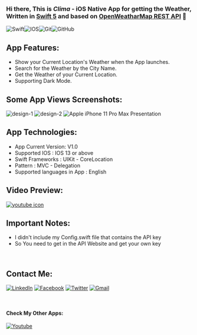 
### Hi there, This is ***Clima*** - iOS Native App for getting the Weather, Written in [Swift 5][Swift 5] and based on [OpenWeatharMap REST API][website] 👋


<img alt="Swift" src="https://img.shields.io/badge/swift-%23FA7343.svg?&style=for-the-badge&logo=swift&logoColor=white"/><img alt="IOS" src="https://img.shields.io/badge/iOS-000000?style=for-the-badge&logo=ios&logoColor=white"><img alt="Git" src="https://img.shields.io/badge/git%20-%23F05033.svg?&style=for-the-badge&logo=git&logoColor=white"/><img alt="GitHub" src="https://img.shields.io/badge/github%20-%23121011.svg?&style=for-the-badge&logo=github&logoColor=white"/>


## App Features: 

- Show your Current Location's Weather when the App launches.
- Search for the Weather by the City Name.
- Get the Weather of your Current Location.
- Supporting Dark Mode.



## Some App Views Screenshots:

![design-1](https://user-images.githubusercontent.com/10991489/119966957-1f93eb80-bfac-11eb-81a0-b4fb767337cc.png)
![design-2](https://user-images.githubusercontent.com/10991489/119970762-6aaffd80-bfb0-11eb-85b3-447c0c280bb6.png)
![Apple iPhone 11 Pro Max Presentation](https://user-images.githubusercontent.com/10991489/119971449-46a0ec00-bfb1-11eb-9902-63631449602c.png)

## App Technologies:
 
* App Current Version: V1.0
* Supported IOS : IOS 13 or above
* Swift Frameworks : UIKit - CoreLocation 
* Pattern : MVC - Delegation
* Supported languages in App : English

## Video Preview:

[![youtube icon](https://user-images.githubusercontent.com/10991489/119972028-00985800-bfb2-11eb-895d-6e862f3fb497.png)][preview]


## Important Notes:
  
- I didn't include my Config.swift file that contains the API key
- So You need to get in the API Website and get your own key

</br >

[website]: https://openweathermap.org/api
[Swift 5]: https://developer.apple.com/swift/
[preview]: https://www.youtube.com/watch?v=8xmRXwJtDDw&list=PL8YBRNKoIB2GuNpvqkVOSf-ChdhXPob4r&index=1
[youtube]: https://www.youtube.com/channel/UCaH0SjSVk045E165fGh9wjg
[contact]: https://www.linkedin.com/in/abanoub-ashraf-81b329b7/
[fb]: https://www.facebook.com/abanoub.ashraf.1110/
[tw]: https://twitter.com/Abanoub_Ashraf_
[mail]: https://docs.google.com/document/d/1lr2sMIhAithabtZI8SiRkRVTTFa_o0ZIsuZNKmo2lUo/edit?usp=sharing



## Contact Me:

[<img alt="LinkedIn" src="https://img.shields.io/badge/linkedin%20-%230077B5.svg?&style=for-the-badge&logo=linkedin&logoColor=white"/>][contact] [<img alt="Facebook" src="https://img.shields.io/badge/Facebook%20-%231877F2.svg?&style=for-the-badge&logo=Facebook&logoColor=white"/>][fb] [<img alt="Twitter" src="https://img.shields.io/badge/Aliifayed%20-%231DA1F2.svg?&style=for-the-badge&logo=Twitter&logoColor=white"/>][tw] [<img alt="Gmail" src="https://img.shields.io/badge/Gmail-D14836?style=for-the-badge&logo=gmail&logoColor=white" />][mail]

</br >

#### Check My Other Apps: 

[<img alt="Youtube" src="https://img.shields.io/badge/-youtube-D14836?style=for-the-badge&logo=youtube&logoColor=white" />][youtube]

